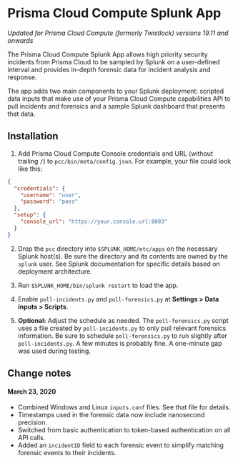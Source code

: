 # Prisma Cloud Compute Splunk App

_Updated for Prisma Cloud Compute (formerly Twistlock) versions 19.11 and onwards_

The Prisma Cloud Compute Splunk App allows high priority security incidents from Prisma Cloud to be sampled by Splunk on a user-defined interval and provides in-depth forensic data for incident analysis and response.

The app adds two main components to your Splunk deployment: scripted data inputs that make use of your Prisma Cloud Compute capabilities API to pull incidents and forensics and a sample Splunk dashboard that presents that data.

## Installation

1. Add Prisma Cloud Compute Console credentials and URL (without trailing `/`) to `pcc/bin/meta/config.json`. For example, your file could look like this:
```json
{
  "credentials": {
    "username": "user",
    "password": "pass"
  },
  "setup": {
    "console_url": "https://your.console.url:8083"
  }
}
```
2. Drop the `pcc` directory into `$SPLUNK_HOME/etc/apps` on the necessary Splunk host(s). Be sure the directory and its contents are owned by the `splunk` user. See Splunk documentation for specific details based on deployment architecture.

3. Run `$SPLUNK_HOME/bin/splunk restart` to load the app.

4. Enable `poll-incidents.py` and `poll-forensics.py` at **Settings > Data inputs > Scripts**.

5. **Optional:** Adjust the schedule as needed. The `poll-forensics.py` script uses a file created by `poll-incidents.py` to only pull relevant forensics information. Be sure to schedule `poll-forensics.py` to run slightly after `poll-incidents.py`. A few minutes is probably fine. A one-minute gap was used during testing.

## Change notes
#### March 23, 2020
- Combined Windows and Linux `inputs.conf` files. See that file for details.
- Timestamps used in the forensic data now include nanosecond precision.
- Switched from basic authentication to token-based authentication on all API calls.
- Added an `incidentID` field to each forensic event to simplify matching forensic events to their incidents.